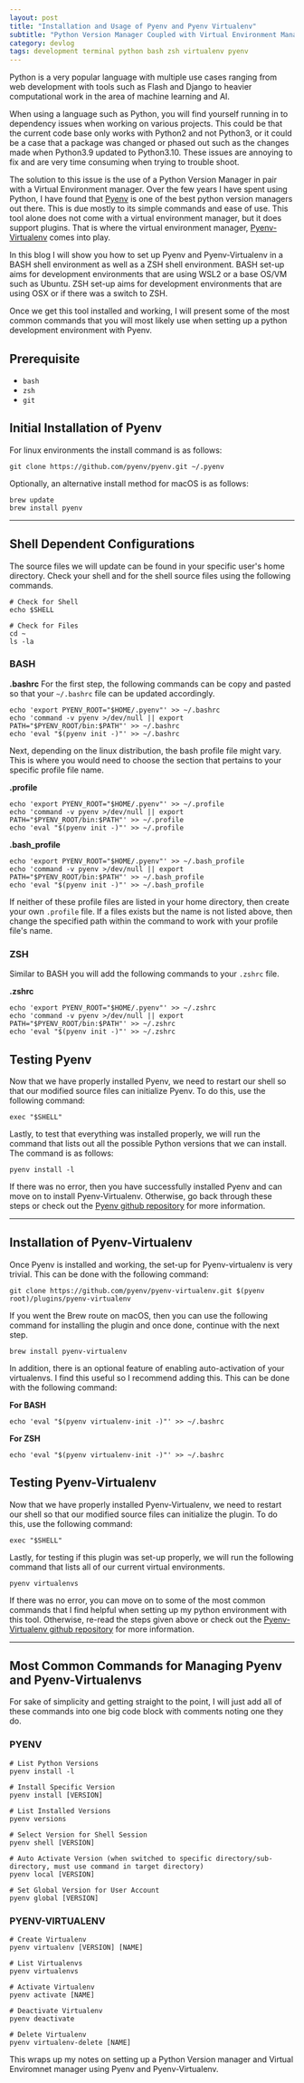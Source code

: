 ```yaml
---
layout: post
title: "Installation and Usage of Pyenv and Pyenv Virtualenv"
subtitle: "Python Version Manager Coupled with Virtual Environment Manager"
category: devlog
tags: development terminal python bash zsh virtualenv pyenv
---
```


Python is a very popular language with multiple use cases ranging from web development with tools such as Flash and Django to heavier computational work in the area of machine learning and AI.

When using a language such as Python, you will find yourself running in to dependency issues when working on various projects. This could be that the current code base only works with Python2 and not Python3, or it could be a case that a package was changed or phased out such as the changes made when Python3.9 updated to Python3.10. These issues are annoying to fix and are very time consuming when trying to trouble shoot.

The solution to this issue is the use of a Python Version Manager in pair with a Virtual Environment manager. Over the few years I have spent using Python, I have found that [Pyenv](https://github.com/pyenv/pyenv) is one of the best python version managers out there. This is due mostly to its simple commands and ease of use. This tool alone does not come with a virtual environment manager, but it does support plugins. That is where the virtual environment manager, [Pyenv-Virtualenv](https://github.com/pyenv/pyenv-virtualenv) comes into play.

In this blog I will show you how to set up Pyenv and Pyenv-Virtualenv in a BASH shell environment as well as a ZSH shell environment. BASH set-up aims for development environments that are using WSL2 or a base OS/VM such as Ubuntu. ZSH set-up aims for development environments that are using OSX or if there was a switch to ZSH.

Once we get this tool installed and working, I will present some of the most common commands that you will most likely use when setting up a python development environment with Pyenv.

## Prerequisite

* `bash`
* `zsh`
* `git`

## Initial Installation of Pyenv

For linux environments the install command is as follows:
```shell
git clone https://github.com/pyenv/pyenv.git ~/.pyenv
```

Optionally, an alternative install method for macOS is as follows:
```shell
brew update
brew install pyenv
```

---

## Shell Dependent Configurations

The source files we will update can be found in your specific user's home directory. Check your shell and for the shell source files using the following commands.

```shell
# Check for Shell
echo $SHELL

# Check for Files
cd ~
ls -la
```

### BASH

**.bashrc**
For the first step, the following commands can be copy and pasted so that your `~/.bashrc` file can be updated accordingly.

```shell
echo 'export PYENV_ROOT="$HOME/.pyenv"' >> ~/.bashrc
echo 'command -v pyenv >/dev/null || export PATH="$PYENV_ROOT/bin:$PATH"' >> ~/.bashrc
echo 'eval "$(pyenv init -)"' >> ~/.bashrc
```

Next, depending on the linux distribution, the bash profile file might vary. This is where you would need to choose the section that pertains to your specific profile file name.

**.profile**
```shell
echo 'export PYENV_ROOT="$HOME/.pyenv"' >> ~/.profile
echo 'command -v pyenv >/dev/null || export PATH="$PYENV_ROOT/bin:$PATH"' >> ~/.profile
echo 'eval "$(pyenv init -)"' >> ~/.profile
```

**.bash_profile**
```shell
echo 'export PYENV_ROOT="$HOME/.pyenv"' >> ~/.bash_profile
echo 'command -v pyenv >/dev/null || export PATH="$PYENV_ROOT/bin:$PATH"' >> ~/.bash_profile
echo 'eval "$(pyenv init -)"' >> ~/.bash_profile
```

If neither of these profile files are listed in your home directory, then create your own `.profile` file. If a files exists but the name is not listed above, then change the specified path within the command to work with your profile file's name.

### ZSH
Similar to BASH you will add the following commands to your `.zshrc` file.

**.zshrc**
```shell
echo 'export PYENV_ROOT="$HOME/.pyenv"' >> ~/.zshrc
echo 'command -v pyenv >/dev/null || export PATH="$PYENV_ROOT/bin:$PATH"' >> ~/.zshrc
echo 'eval "$(pyenv init -)"' >> ~/.zshrc
```

## Testing Pyenv

Now that we have properly installed Pyenv, we need to restart our shell so that our modified source files can initialize Pyenv. To do this, use the following command:

```shell
exec "$SHELL"
```

Lastly, to test that everything was installed properly, we will run the command that lists out all the possible Python versions that we can install. The command is as follows:

```shell
pyenv install -l
```

If there was no error, then you have successfully installed Pyenv and can move on to install Pyenv-Virtualenv. Otherwise, go back through these steps or check out the [Pyenv github repository](https://github.com/pyenv/pyenv) for more information.

---

## Installation of Pyenv-Virtualenv

Once Pyenv is installed and working, the set-up for Pyenv-virtualenv is very trivial. This can be done with the following command:

```shell
git clone https://github.com/pyenv/pyenv-virtualenv.git $(pyenv root)/plugins/pyenv-virtualenv
```

If you went the Brew route on macOS, then you can use the following command for installing the plugin and once done, continue with the next step.

```shell
brew install pyenv-virtualenv
```

In addition, there is an optional feature of enabling auto-activation of your virtualenvs. I find this useful so I recommend adding this. This can be done with the following command:

**For BASH**
```shell
echo 'eval "$(pyenv virtualenv-init -)"' >> ~/.bashrc
```

**For ZSH**
```shell
echo 'eval "$(pyenv virtualenv-init -)"' >> ~/.bashrc
```

## Testing Pyenv-Virtualenv

Now that we have properly installed Pyenv-Virtualenv, we need to restart our shell so that our modified source files can initialize the plugin. To do this, use the following command:

```shell
exec "$SHELL"
```

Lastly, for testing if this plugin was set-up properly, we will run the following command that lists all of our current virtual environments.

```shell
pyenv virtualenvs
```

If there was no error, you can move on to some of the most common commands that I find helpful when setting up my python environment with this tool. Otherwise, re-read the steps given above or check out the [Pyenv-Virtualenv github repository](https://github.com/pyenv/pyenv-virtualenv) for more information.

---

## Most Common Commands for Managing Pyenv and Pyenv-Virtualenvs

For sake of simplicity and getting straight to the point, I will just add all of these commands into one big code block with comments noting one they do.

### PYENV

```shell
# List Python Versions
pyenv install -l

# Install Specific Version
pyenv install [VERSION]

# List Installed Versions
pyenv versions

# Select Version for Shell Session
pyenv shell [VERSION]

# Auto Activate Version (when switched to specific directory/sub-directory, must use command in target directory)
pyenv local [VERSION]

# Set Global Version for User Account
pyenv global [VERSION]
```

### PYENV-VIRTUALENV

```shell
# Create Virtualenv
pyenv virtualenv [VERSION] [NAME]

# List Virtualenvs
pyenv virtualenvs

# Activate Virtualenv
pyenv activate [NAME]

# Deactivate Virtualenv
pyenv deactivate

# Delete Virtualenv
pyenv virtualenv-delete [NAME]
```

This wraps up my notes on setting up a Python Version manager and Virtual Enviromnet manager using Pyenv and Pyenv-Virtualenv.
